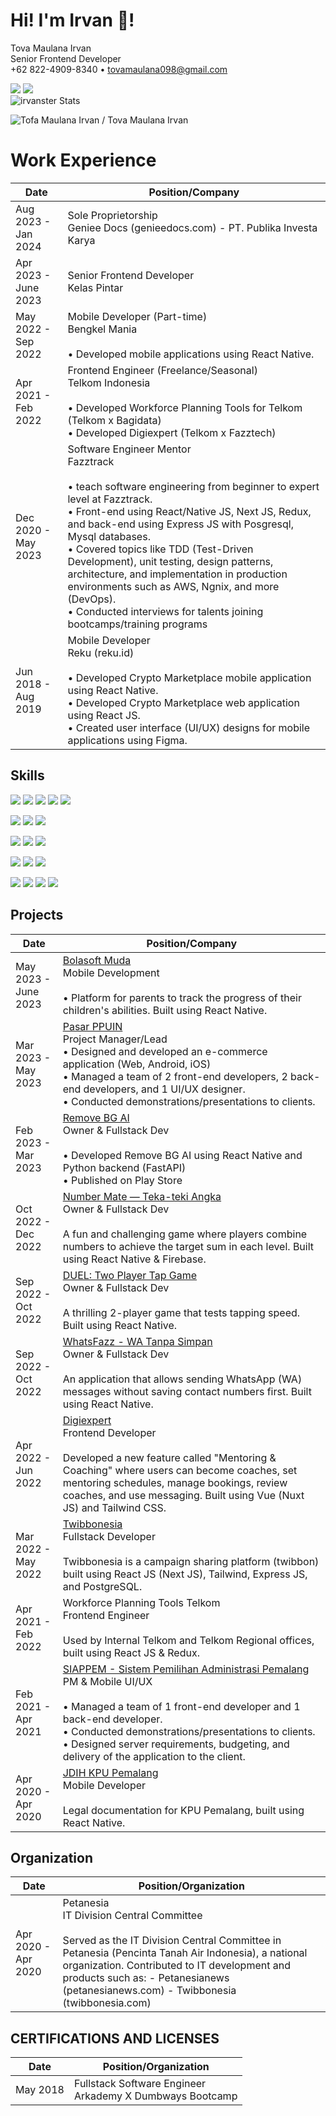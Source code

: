 # Hi! I'm Irvan 👋!

Tova Maulana Irvan<br>
Senior Frontend Developer<br>
+62 822-4909-8340 • tovamaulana098@gmail.com

[<img src="https://img.shields.io/badge/WhatsApp-25D366?style=for-the-badge&logo=whatsapp&logoColor=white" />](https://wa.me/6282249098340) [<img src="https://img.shields.io/badge/LinkedIn-0077B5?style=for-the-badge&logo=linkedin&logoColor=white" />](https://www.linkedin.com/in/irvanster/)
<br>
![irvanster Stats](https://github-readme-stats.vercel.app/api?username=irvanster&theme=react&show_icons=true&hide_border=true&count_private=true&rank_icon=percentile&include_all_commits=true&custom_title=🔥👨‍💻Irvanster&hide_rank=true)

![Tofa Maulana Irvan / Tova Maulana Irvan](https://github-readme-stats.vercel.app/api/top-langs/?username=irvanster&theme=react&show_icons=true&hide_border=true&layout=compact)
# Work Experience

|Date| Position/Company |
|-------|--|
|Aug 2023 - Jan 2024| Sole Proprietorship <br> Geniee Docs (genieedocs.com) - PT. Publika Investa Karya  |
|Apr 2023 - June 2023| Senior Frontend Developer <br> Kelas Pintar  |
|May 2022 - Sep 2022| Mobile Developer (Part-time)<br> Bengkel Mania <br><br>• Developed mobile applications using React Native.  |
|Apr 2021 - Feb 2022| Frontend Engineer (Freelance/Seasonal) <br> Telkom Indonesia<br><br>• Developed Workforce Planning Tools for Telkom (Telkom x Bagidata)<br>• Developed Digiexpert (Telkom x Fazztech)  |
|Dec 2020 - May 2023| Software Engineer Mentor <br> Fazztrack<br><br>• teach software engineering from beginner to expert level at Fazztrack.<br>• Front-end using React/Native JS, Next JS, Redux, and back-end using Express JS with Posgresql, Mysql databases.<br>• Covered topics like TDD (Test-Driven Development), unit testing, design patterns, architecture, and implementation in production environments such as AWS, Ngnix, and more (DevOps).<br>• Conducted interviews for talents joining bootcamps/training programs |
|Jun 2018 - Aug 2019| Mobile Developer <br> Reku (reku.id)<br><br>• Developed Crypto Marketplace mobile application using React Native.<br> • Developed Crypto Marketplace web application using React JS. <br> • Created user interface (UI/UX) designs for mobile applications using Figma. |



## Skills
<img src="https://img.shields.io/badge/JavaScript-323330?style=for-the-badge&logo=javascript&logoColor=F7DF1E" /> <img src="https://img.shields.io/badge/TypeScript-007ACC?style=for-the-badge&logo=typescript&logoColor=white" /> <img src="https://img.shields.io/badge/React-20232A?style=for-the-badge&logo=react&logoColor=61DAFB" /> <img src="https://img.shields.io/badge/React_Native-20232A?style=for-the-badge&logo=react&logoColor=61DAFB" /> <img src="https://img.shields.io/badge/next.js-000000?style=for-the-badge&logo=nextdotjs&logoColor=white" />

<img src="https://img.shields.io/badge/Redux-593D88?style=for-the-badge&logo=redux&logoColor=white" /> <img src="https://img.shields.io/badge/GraphQl-E10098?style=for-the-badge&logo=graphql&logoColor=white" /> <img src="https://img.shields.io/badge/React_Query-FF4154?style=for-the-badge&logo=React_Query&logoColor=white" />


<img src="https://img.shields.io/badge/Sass-CC6699?style=for-the-badge&logo=sass&logoColor=white" /> <img src="https://img.shields.io/badge/Tailwind_CSS-38B2AC?style=for-the-badge&logo=tailwind-css&logoColor=white" /> <img src="https://img.shields.io/badge/Bootstrap-563D7C?style=for-the-badge&logo=bootstrap&logoColor=white" />

<img src="https://img.shields.io/badge/Node.js-339933?style=for-the-badge&logo=nodedotjs&logoColor=white" /> <img src="https://img.shields.io/badge/Express.js-000000?style=for-the-badge&logo=express&logoColor=white" /> <img src="https://img.shields.io/badge/fastapi-109989?style=for-the-badge&logo=FASTAPI&logoColor=white" />

<img src="https://img.shields.io/badge/PostgreSQL-316192?style=for-the-badge&logo=postgresql&logoColor=white" /> <img src="https://img.shields.io/badge/MySQL-005C84?style=for-the-badge&logo=mysql&logoColor=white" /> <img src="https://img.shields.io/badge/firebase-ffca28?style=for-the-badge&logo=firebase&logoColor=black" /> <img src="https://img.shields.io/badge/MongoDB-4EA94B?style=for-the-badge&logo=mongodb&logoColor=white" />

## Projects

|Date| Position/Company |
|--|--|
|May 2023 - June 2023|[Bolasoft Muda](https://www.google.com/url?q=https://play.google.com/store/apps/details?id=apk.soft.bolasoft&sa=D&source=editors&ust=1687319584422954&usg=AOvVaw2IcICBbq5ziBilMd5SL8tq)<br> Mobile Development <br><br>• Platform for parents to track the progress of their children's abilities. Built using React Native.  |
|Mar 2023 - May 2023| [Pasar PPUIN](https://pasarppuin.com/)<br> Project Manager/Lead<br>• Designed and developed an e-commerce application (Web, Android, iOS)<br/> • Managed a team of 2 front-end developers, 2 back-end developers, and 1 UI/UX designer. <br/> • Conducted demonstrations/presentations to clients.  |
| Feb 2023 - Mar 2023| [Remove BG AI](https://www.google.com/url?q=https://play.google.com/store/apps/details?id=com.vanella.removebgai&sa=D&source=editors&ust=1687319584423326&usg=AOvVaw1sKcg4IJVxsSvfwsybJUY7) <br> Owner & Fullstack Dev<br><br>• Developed Remove BG AI using React Native and Python backend (FastAPI)<br>• Published on Play Store|
|Oct 2022 - Dec 2022| [Number Mate — Teka-teki Angka](https://www.google.com/url?q=https://play.google.com/store/apps/details?id=com.vanella.numbermate&sa=D&source=editors&ust=1687319584423708&usg=AOvVaw0CaVLzEFwBqcgN2UwBZqa2) <br> Owner & Fullstack Dev<br><br>A fun and challenging game where players combine numbers to achieve the target sum in each level. Built using React Native & Firebase.|
|Sep 2022 - Oct 2022| [DUEL: Two Player Tap Game](https://www.google.com/url?q=https://play.google.com/store/apps/details?id=com.vanella.dueltap&sa=D&source=editors&ust=1687319584424135&usg=AOvVaw0kyiAzbxrSE6RJLXB5tyh-) <br> Owner & Fullstack Dev<br><br>A thrilling 2-player game that tests tapping speed. Built using React Native.|
|Sep 2022 - Oct 2022| [WhatsFazz - WA Tanpa Simpan](https://www.google.com/url?q=https://play.google.com/store/apps/details?id=com.vanella.whatsfazz&sa=D&source=editors&ust=1687319584424542&usg=AOvVaw22JmV2CIEOvjVbzGsBHimx) <br> Owner & Fullstack Dev<br><br>An application that allows sending WhatsApp (WA) messages without saving contact numbers first. Built using React Native.|
|Apr 2022 - Jun 2022| [Digiexpert](https://www.google.com/url?q=https://digiexpert.id/&sa=D&source=editors&ust=1687319584424724&usg=AOvVaw3oiGyG4S_OgNXjxaPNmPDi) <br> Frontend Developer<br><br>Developed a new feature called "Mentoring & Coaching" where users can become coaches, set mentoring schedules, manage bookings, review coaches, and use messaging. Built using Vue (Nuxt JS) and Tailwind CSS.|
|Mar 2022 - May 2022| [Twibbonesia](https://www.google.com/url?q=https://twibbonesia.com/&sa=D&source=editors&ust=1687319584424972&usg=AOvVaw19KfAbu4WzsRObqWIuth-y) <br> Fullstack Developer<br><br>Twibbonesia is a campaign sharing platform (twibbon) built using React JS (Next JS), Tailwind, Express JS, and PostgreSQL.|
|Apr 2021 - Feb 2022| Workforce Planning Tools Telkom <br> Frontend Engineer<br><br>Used by Internal Telkom and Telkom Regional offices, built using React JS & Redux.|
|Feb 2021 - Apr 2021| [SIAPPEM - Sistem Pemilihan Administrasi Pemalang](https://www.google.com/url?q=https://play.google.com/store/apps/details?id=com.cid.dpbkpupemalang&sa=D&source=editors&ust=1687319584425344&usg=AOvVaw2lQjTnxYqfcRcdFKo0jemU) <br> PM & Mobile UI/UX<br><br>• Managed a team of 1 front-end developer and 1 back-end developer. <br/> • Conducted demonstrations/presentations to clients.<br> • Designed server requirements, budgeting, and delivery of the application to the client.|
|Apr 2020 - Apr 2020| [JDIH KPU Pemalang](https://www.google.com/url?q=https://play.google.com/store/apps/details?id=com.artanuvanella.jdihkpupemalang&sa=D&source=editors&ust=1687319584425737&usg=AOvVaw1b6l8Yp-MZD4IvPbLBLdXU) <br> Mobile Developer<br><br>Legal documentation for KPU Pemalang, built using React Native.|

## Organization
|Date| Position/Organization |
|--|--|
|Apr 2020 - Apr 2020| Petanesia <br> IT Division Central Committee<br><br>Served as the IT Division Central Committee in Petanesia (Pencinta Tanah Air Indonesia), a national organization. Contributed to IT development and products such as: - Petanesianews (petanesianews.com) - Twibbonesia (twibbonesia.com)|

## CERTIFICATIONS AND LICENSES
|Date| Position/Organization |
|--|---|
|May 2018| Fullstack Software Engineer<br>Arkademy X Dumbways Bootcamp|

